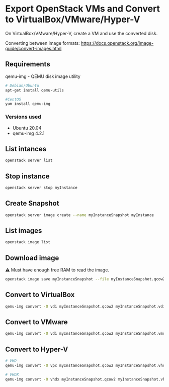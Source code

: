 # Export OpenStack VMs and Convert to VirtualBox/VMware/Hyper-V

On VirtualBox/VMware/Hyper-V, create a VM and use the converted disk.

Converting between image formats: https://docs.openstack.org/image-guide/convert-images.html

## Requirements
qemu-img - QEMU disk image utility
```bash
# Debian/Ubuntu
apt-get install qemu-utils

#CentOS
yum install qemu-img
```
### Versions used 
- Ubuntu 20.04  
- qemu-img 4.2.1  


## List intances
```bash
openstack server list
```

## Stop instance
```bash
openstack server stop myInstance
```

## Create Snapshot
```bash
openstack server image create --name myInstanceSnapshot myInstance
```

## List images
```bash
openstack image list
```

## Download image
:warning: Must have enough free RAM to read the image.
```bash
openstack image save myInstanceSnapshot --file myInstanceSnapshot.qcow2
```

## Convert to VirtualBox
```bash
qemu-img convert -O vdi myInstanceSnapshot.qcow2 myInstanceSnapshot.vdi
```

## Convert to VMware
```bash
qemu-img convert -O vdi myInstanceSnapshot.qcow2 myInstanceSnapshot.vmdk
```

## Convert to Hyper-V
```bash
# VHD
qemu-img convert -O vpc myInstanceSnapshot.qcow2 myInstanceSnapshot.vhd

# VHDX
qemu-img convert -O vhdx myInstanceSnapshot.qcow2 myInstanceSnapshot.vhdx
```

